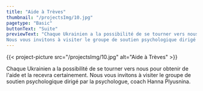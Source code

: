 ```yaml
---
title: "Aide à Trèves"
thumbnail: "/projectsImg/10.jpg"
pagetype: "Basic"
buttonText: "Suite"
previewText: "Chaque Ukrainien a la possibilité de se tourner vers nous pour obtenir de l'aide et la recevra certainement.
Nous vous invitons à visiter le groupe de soutien psychologique dirigé par la psychologue, coach Hanna Plyusnina."
---
```


{{< project-picture src="/projectsImg/10.jpg" alt="Aide à Trèves" >}}

<div class="text-center container p-6 mx-auto">
Chaque Ukrainien a la possibilité de se tourner vers nous pour obtenir de l'aide et la recevra certainement.
Nous vous invitons à visiter le groupe de soutien psychologique dirigé par la psychologue, coach Hanna Plyusnina.
</div>
